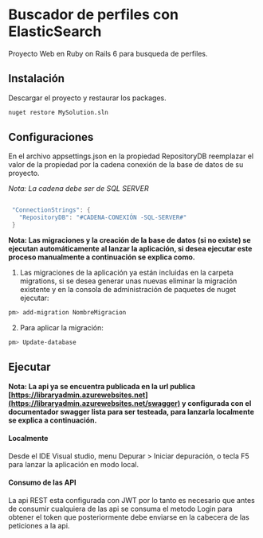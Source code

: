# Buscador de perfiles con ElasticSearch

Proyecto Web en Ruby on Rails 6 para busqueda de perfiles.

## Instalación

Descargar el proyecto y restaurar los packages.
```bash
nuget restore MySolution.sln
```

## Configuraciones
En el archivo appsettings.json en la propiedad RepositoryDB reemplazar el valor de la propiedad por la cadena conexión de la base de datos de su proyecto.

*Nota: La cadena debe ser de SQL SERVER*


```c#

 "ConnectionStrings": {
   "RepositoryDB": "#CADENA-CONEXIÓN -SQL-SERVER#"
 }

```
**Nota: Las migraciones y la creación de la base de datos (si no existe) se ejecutan automáticamente al lanzar la aplicación, si desea ejecutar este proceso manualmente a continuación se explica como.**


1. Las migraciones de la aplicación ya están incluidas en la carpeta migrations, si se desea generar unas nuevas eliminar la migración existente y  en la consola de administración de paquetes de nuget ejecutar:
```bash
pm> add-migration NombreMigracion
```
2. Para aplicar la migración:
```bash
pm> Update-database
```

## Ejecutar

**Nota: La api ya se encuentra publicada en la url publica [https://libraryadmin.azurewebsites.net](https://libraryadmin.azurewebsites.net/swagger) 
y configurada con el documentador swagger lista para ser testeada, para lanzarla localmente se explica a continuación.**

#### Localmente
Desde el IDE Visual studio, menu Depurar > Iniciar depuración, o tecla F5 para lanzar la aplicación en modo local.


#### Consumo de las API

La api REST esta configurada con JWT por lo tanto es necesario que antes de consumir cualquiera de las api se consuma el metodo Login para obtener el token que posteriormente debe enviarse en la cabecera de las peticiones a la api.

